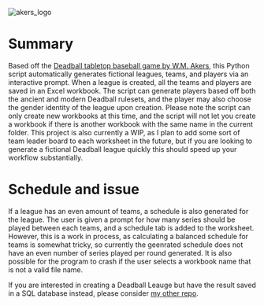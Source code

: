 ![akers_logo](https://github.com/user-attachments/assets/f1ae08f7-4324-4923-9e41-dabdda777994)

# Summary
Based off the [Deadball tabletop baseball game by W.M. Akers](http://wmakers.net/deadball), this Python script automatically generates fictional leagues, teams, and players via an interactive prompt. When a league is created, all the teams and players are saved in an Excel workbook. The script can generate players based off both the ancient and modern Deadball rulesets, and the player may also choose the gender identity of the league upon creation.
Please note the script can only create new workbooks at this time, and the script will not let you create a workbook if there is another workbook with the same name in the current folder. This project is also currently a WIP, as I plan to add some sort of team leader board to each worksheet in the future, but if you are looking to generate a fictional Deadball league quickly this should speed up your workflow substantially.


# Schedule and issue
If a league has an even amount of teams, a schedule is also generated for the league. The user is given a prompt for how many series should be played between each teams, and a schedule tab is added to the worksheet. However, this is a work in process, as calculating a balanced schedule for teams is somewhat tricky, so currently the geenrated schedule does not have an even number of series played per round generated. It is also possible for the program to crash if the user selects a workbook name that is not a valid file name.

If you are interested in creating a Deadball Leauge but have the result saved in a SQL database instead, please consider [my other repo](https://github.com/DoctorBubs/Deadball-Database-Generator). 


